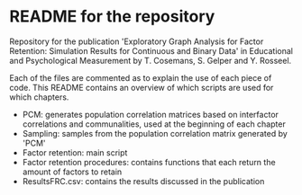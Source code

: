 # README for the repository
Repository for the publication 'Exploratory Graph Analysis for Factor  Retention: Simulation Results for Continuous and Binary Data' in Educational and Psychological Measurement by T. Cosemans, S. Gelper and Y. Rosseel. 

Each of the files are commented as to explain the use of each piece of code. This README contains an overview of which scripts are used for which chapters. 

- PCM: generates population correlation matrices based on interfactor correlations and communalities, used at the beginning of each chapter
- Sampling: samples from the population correlation matrix generated by 'PCM'
- Factor retention: main script 
- Factor retention procedures: contains functions that each return the amount of factors to retain
- ResultsFRC.csv: contains the results discussed in the publication
